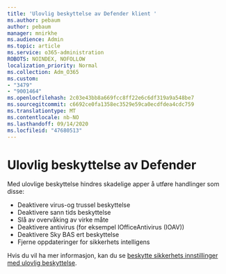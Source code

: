 ```yaml
---
title: 'Ulovlig beskyttelse av Defender klient '
ms.author: pebaum
author: pebaum
manager: mnirkhe
ms.audience: Admin
ms.topic: article
ms.service: o365-administration
ROBOTS: NOINDEX, NOFOLLOW
localization_priority: Normal
ms.collection: Adm_O365
ms.custom:
- "3479"
- "9001464"
ms.openlocfilehash: 2c03e43bb8a669fcc8ff22e6c6df319a9a548be7
ms.sourcegitcommit: c6692ce0fa1358ec3529e59ca0ecdfdea4cdc759
ms.translationtype: MT
ms.contentlocale: nb-NO
ms.lasthandoff: 09/14/2020
ms.locfileid: "47680513"
---
```

# <a name="defender-tamper-protection"></a>Ulovlig beskyttelse av Defender 

Med ulovlige beskyttelse hindres skadelige apper å utføre handlinger som disse:

- Deaktivere virus-og trussel beskyttelse
- Deaktivere sann tids beskyttelse
- Slå av overvåking av virke måte
- Deaktivere antivirus (for eksempel IOfficeAntivirus (IOAV))
- Deaktivere Sky BAS ert beskyttelse
- Fjerne oppdateringer for sikkerhets intelligens

Hvis du vil ha mer informasjon, kan du se [beskytte sikkerhets innstillinger med ulovlig beskyttelse](https://docs.microsoft.com/windows/security/threat-protection/windows-defender-antivirus/prevent-changes-to-security-settings-with-tamper-protection).